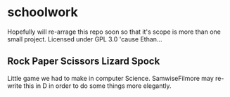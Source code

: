 # schoolwork
Hopefully will re-arrage this repo soon so that it's scope is more than one small project. Licensed under GPL 3.0 'cause Ethan...

## Rock Paper Scissors Lizard Spock
Little game we had to make in computer Science. SamwiseFilmore may re-write this in D in order to do some things more elegantly.
